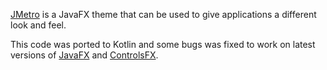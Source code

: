 [JMetro](https://github.com/JFXtras/jfxtras-styles) is a JavaFX theme that can be used to give applications a different look and feel.

This code was ported to Kotlin and some bugs was fixed to work on latest versions of [JavaFX](https://github.com/openjdk/jfx)
and [ControlsFX](https://github.com/controlsfx/controlsfx).
